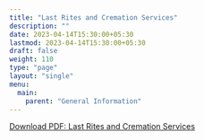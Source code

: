 ```yaml
---
title: "Last Rites and Cremation Services"
description: ""
date: 2023-04-14T15:30:00+05:30
lastmod: 2023-04-14T15:30:00+05:30
draft: false
weight: 110
type: "page"
layout: "single"
menu:
  main:
    parent: "General Information"
---
```


[Download PDF: Last Rites and Cremation Services](/files/general/last-rites-and-cremation-services.pdf)
